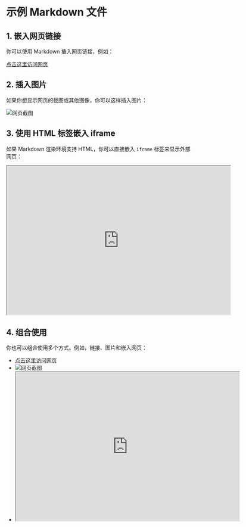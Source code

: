 # 示例 Markdown 文件

## 1. 嵌入网页链接

你可以使用 Markdown 插入网页链接，例如：

[点击这里访问网页](https://example.com)

## 2. 插入图片

如果你想显示网页的截图或其他图像，你可以这样插入图片：

![网页截图](https://example.com/screenshot.png)

## 3. 使用 HTML 标签嵌入 iframe

如果 Markdown 渲染环境支持 HTML，你可以直接嵌入 `iframe` 标签来显示外部网页：

<iframe src="https://example.com" width="600" height="400"></iframe>

## 4. 组合使用

你也可以组合使用多个方式。例如，链接、图片和嵌入网页：

- [点击这里访问网页](https://example.com)
- ![网页截图](https://example.com/screenshot.png)
- <iframe src="https://example.com" width="600" height="400"></iframe>

